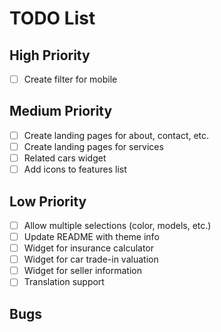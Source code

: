 # TODO List

## High Priority
- [ ] Create filter for mobile

## Medium Priority
- [ ] Create landing pages for about, contact, etc.
- [ ] Create landing pages for services
- [ ] Related cars widget
- [ ] Add icons to features list

## Low Priority
- [ ] Allow multiple selections (color, models, etc.)
- [ ] Update README with theme info
- [ ] Widget for insurance calculator
- [ ] Widget for car trade-in valuation
- [ ] Widget for seller information
- [ ] Translation support

## Bugs
